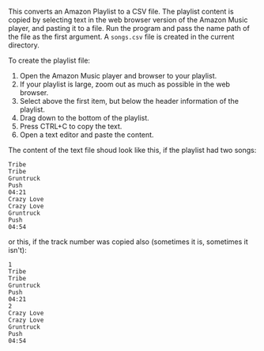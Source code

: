 This converts an Amazon Playlist to a CSV file. The playlist content is copied by selecting text in the web browser version of the Amazon Music player, and pasting it to a file. Run the program and pass the name path of the file as the first argument. A `songs.csv` file is created in the current directory.

To create the playlist file:

1. Open the Amazon Music player and browser to your playlist.
1. If your playlist is large, zoom out as much as possible in the web browser.
1. Select above the first item, but below the header information of the playlist.
1. Drag down to the bottom of the playlist.
1. Press CTRL+C to copy the text.
1. Open a text editor and paste the content.


The content of the text file shoud look like this, if the playlist had two songs:

```
Tribe
Tribe
Gruntruck
Push
04:21
Crazy Love
Crazy Love
Gruntruck
Push
04:54
```

or this, if the track number was copied also (sometimes it is, sometimes it isn't):

```
1
Tribe
Tribe
Gruntruck
Push
04:21
2
Crazy Love
Crazy Love
Gruntruck
Push
04:54

```

